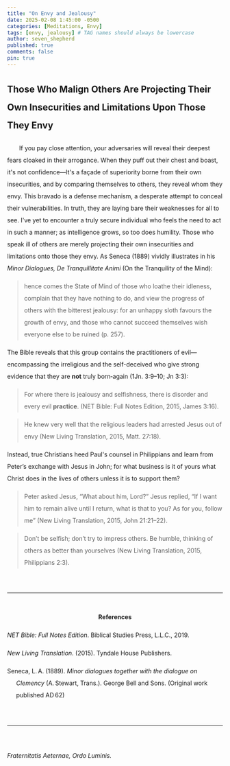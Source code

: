 ```yaml
---
title: "On Envy and Jealousy"
date: 2025-02-08 1:45:00 -0500
categories: [Meditations, Envy]
tags: [envy, jealousy] # TAG names should always be lowercase
author: seven_shepherd
published: true
comments: false
pin: true
---
```


<style>
/* in your main CSS (e.g. assets/css/style.css) */
.references {
  padding: 0;
  margin: 0;
}

.references li {
  list-style: none;
  margin-bottom: 1em;           /* space between entries */
  padding-left: 1.5em;          /* amount of hanging indent */
  text-indent: -1.5em;          /* pulls first line back */
  line-height: 2;               /* nicer readability */
}

p.titles {
  text-align:center;
  margin-top: 0;
  margin-bottom: 0;
  font-weight:bold;
}

body {
  line-height: 2;
}

a.alterlink {
  color:Silver;
}
</style>

<!--
<p style="text-indent:2em;">
If you pay close attention, your adversaries will reveal their deepest fears cloaked in their arrogance. When they puff out their chest and boast, it's not confidence&mdash;It's a façade of superiority borne from their own insecurities. This bravado is a defense mechanism, a desperate attempt to conceal their vulnerabilities. In truth, they are laying bare their weaknesses for all to see, and by comparing themselves to others, they reveal whom they envy. I've yet to encounter a truly secure individual who feels the need to act in such a manner; as intelligence grows, so too does humility. Those who speak ill of others are merely projecting their own insecurities and limitations onto those they envy. As Seneca (1889) vividly illustrates in his <em>Minor Dialogues, De Tranquillitate Animi</em> (On the Tranquility of the Mind):</p> -->

## Those Who Malign Others Are Projecting Their Own Insecurities and Limitations Upon Those They Envy

<p style="text-indent:2em;">
If you pay close attention, your adversaries will reveal their deepest fears cloaked in their arrogance. When they puff out their chest and boast, it's not confidence&mdash;It's a façade of superiority borne from their own insecurities, and by comparing themselves to others, they reveal whom they envy. This bravado is a defense mechanism, a desperate attempt to conceal their vulnerabilities. In truth, they are laying bare their weaknesses for all to see. I've yet to encounter a truly secure individual who feels the need to act in such a manner; as intelligence grows, so too does humility. Those who speak ill of others are merely projecting their own insecurities and limitations onto those they envy. As Seneca (1889) vividly illustrates in his <em>Minor Dialogues, De Tranquillitate Animi</em> (On the Tranquility of the Mind):</p>

<blockquote>hence comes the State of Mind of those who loathe their idleness, complain that they have nothing to do, and view the progress of others with the bitterest jealousy: for an unhappy sloth favours the growth of envy, and those who cannot succeed themselves wish everyone else to be ruined (p. 257).</blockquote>

The Bible reveals that this group contains the practitioners of evil&mdash;encompassing the irreligious and the self-deceived who give strong evidence that they are <strong>not</strong> truly born‑again (1Jn. 3:9–10; Jn 3:3):

<blockquote>
For where there is jealousy and selfishness, there is disorder and every evil <strong>practice</strong>. (NET Bible: Full Notes Edition, 2015, James 3:16).
</blockquote>

<blockquote>
He knew very well that the religious leaders had arrested Jesus out of envy (New Living Translation, 2015, Matt. 27:18).
</blockquote>

Instead, true Christians heed Paul's counsel in Philippians and learn from Peter’s exchange with Jesus in John; for what business is it of yours what Christ does in the lives of others unless it is to support them?

<blockquote>
Peter asked Jesus, “What about him, Lord?” Jesus replied, “If I want him to remain alive until I return, what is that to you? As for you, follow me” (New Living Translation, 2015, John 21:21–22).
</blockquote>

<blockquote>
Don’t be selfish; don’t try to impress others. Be humble, thinking of others as better than yourselves (New Living Translation, 2015, Philippians 2:3).
</blockquote>

<br>
<hr>
<br>

<div style="text-align:center;font-weight: bold;">References</div>

<span></span>

<ul class="references">
<li><em>NET Bible: Full Notes Edition</em>. Biblical Studies Press, L.L.C., 2019.</li>
<li><em>New Living Translation</em>. (2015). Tyndale House Publishers.</li>
<li>Seneca, L. A. (1889). <em>Minor dialogues together with the dialogue on Clemency</em> (A. Stewart, Trans.). George Bell and Sons. (Original work published AD 62)</li>
</ul>

<br>
<hr>
<br>

<span style="font-style:italic;">Fraternitatis Aeternae, Ordo Luminis.</span>

<!-- *But they delight in the law of the Lord, meditating on it day and night.* -->

<!-- > Finally, brethren, whatever things are true, whatever things are noble, whatever things are just, whatever things are pure, whatever things are lovely, whatever things are of good report, if there is any virtue and if there is anything praiseworthy—meditate on these things &mdash; Philippians 4:8. -->

<script>
    var refTagger = {
        settings: {
            bibleVersion: 'NLT',
            tooltipStyle: 'dark'
        }
    };

    (function(d, t) {
        var n=d.querySelector('[nonce]');
        refTagger.settings.nonce = n && (n.nonce||n.getAttribute('nonce'));
        var g = d.createElement(t), s = d.getElementsByTagName(t)[0];
        g.src = 'https://api.reftagger.com/v2/RefTagger.js';
        g.nonce = refTagger.settings.nonce;
        s.parentNode.insertBefore(g, s);
    }(document, 'script'));
</script>

